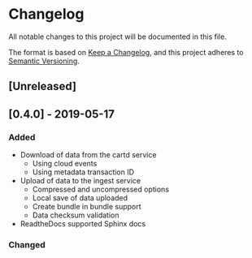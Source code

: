 # Changelog
All notable changes to this project will be documented in this file.

The format is based on [Keep a Changelog](https://keepachangelog.com/en/1.0.0/),
and this project adheres to [Semantic Versioning](https://semver.org/spec/v2.0.0.html).

## [Unreleased]

## [0.4.0] - 2019-05-17
### Added
- Download of data from the cartd service
  - Using cloud events
  - Using metadata transaction ID
- Upload of data to the ingest service
  - Compressed and uncompressed options
  - Local save of data uploaded
  - Create bundle in bundle support
  - Data checksum validation
- ReadtheDocs supported Sphinx docs

### Changed
